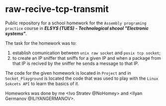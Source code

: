 # raw-recive-tcp-transmit
Public repository for a school homework for the `Assembly programing practice` course in ***ELSYS (TUES) - Technological shcool "Electronic systems"***.

The task for the homework was to:

 1. establish comunication between `unix raw socket` and `posix tcp socket`;
 2. to create an IP sniffer that sniffs for a given IP and when a package from that IP is recived by the sniffer he sends a message to that IP. 

The code for the given homework is located in `Project` and in `Socket_Playground` is located the code that was used to play with the `Linux Sokcets API` to learn the basics of it. 

Homeworks was done by me <Ivo Stratev @NoHomey> and <Ilyan Germanov @ILIYANGERMANOV>.
